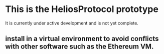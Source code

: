 # This is the HeliosProtocol prototype
It is currently under active development and is not yet complete.

## install in a virtual environment to avoid conflicts with other software such as the Ethereum VM.

